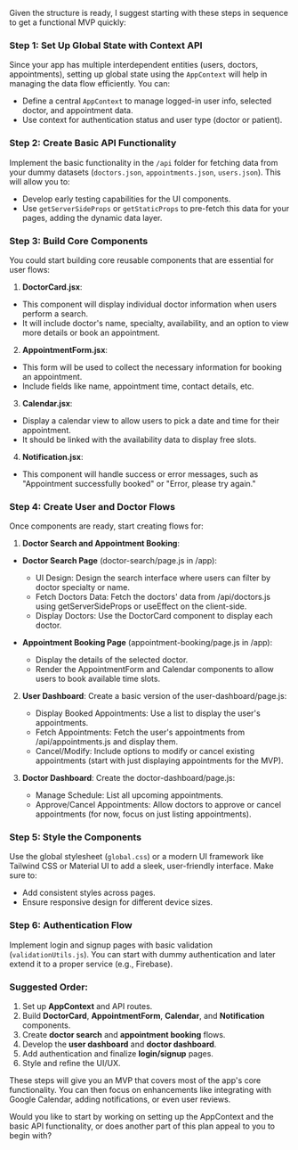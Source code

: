 Given the structure is ready, I suggest starting with these steps in sequence to get a functional MVP quickly:

### Step 1: **Set Up Global State with Context API**

Since your app has multiple interdependent entities (users, doctors, appointments), setting up global state using the `AppContext` will help in managing the data flow efficiently. You can:

- Define a central `AppContext` to manage logged-in user info, selected doctor, and appointment data.
- Use context for authentication status and user type (doctor or patient).

### Step 2: **Create Basic API Functionality**

Implement the basic functionality in the `/api` folder for fetching data from your dummy datasets (`doctors.json`, `appointments.json`, `users.json`). This will allow you to:

- Develop early testing capabilities for the UI components.
- Use `getServerSideProps` or `getStaticProps` to pre-fetch this data for your pages, adding the dynamic data layer.

### Step 3: **Build Core Components**

You could start building core reusable components that are essential for user flows:

1. **DoctorCard.jsx**:

- This component will display individual doctor information when users perform a search.
- It will include doctor's name, specialty, availability, and an option to view more details or book an appointment.

2. **AppointmentForm.jsx**:

- This form will be used to collect the necessary information for booking an appointment.
- Include fields like name, appointment time, contact details, etc.

3. **Calendar.jsx**:

- Display a calendar view to allow users to pick a date and time for their appointment.
- It should be linked with the availability data to display free slots.

4. **Notification.jsx**:

- This component will handle success or error messages, such as "Appointment successfully booked" or "Error, please try again."

### Step 4: **Create User and Doctor Flows**

Once components are ready, start creating flows for:

1. **Doctor Search and Appointment Booking**:

- **Doctor Search Page** (doctor-search/page.js in /app):
  - UI Design: Design the search interface where users can filter by doctor specialty or name.
  - Fetch Doctors Data: Fetch the doctors' data from /api/doctors.js using getServerSideProps or useEffect on the client-side.
  - Display Doctors: Use the DoctorCard component to display each doctor.
- **Appointment Booking Page** (appointment-booking/page.js in /app):

  - Display the details of the selected doctor.
  - Render the AppointmentForm and Calendar components to allow users to book available time slots.

2. **User Dashboard**:
   Create a basic version of the user-dashboard/page.js:

   - Display Booked Appointments: Use a list to display the user's appointments.
   - Fetch Appointments: Fetch the user's appointments from /api/appointments.js and display them.
   - Cancel/Modify: Include options to modify or cancel existing appointments (start with just displaying appointments for the MVP).

3. **Doctor Dashboard**:
   Create the doctor-dashboard/page.js:

   - Manage Schedule: List all upcoming appointments.
   - Approve/Cancel Appointments: Allow doctors to approve or cancel appointments (for now, focus on just listing appointments).

### Step 5: **Style the Components**

Use the global stylesheet (`global.css`) or a modern UI framework like Tailwind CSS or Material UI to add a sleek, user-friendly interface. Make sure to:

- Add consistent styles across pages.
- Ensure responsive design for different device sizes.

### Step 6: **Authentication Flow**

Implement login and signup pages with basic validation (`validationUtils.js`). You can start with dummy authentication and later extend it to a proper service (e.g., Firebase).

### Suggested Order:

1. Set up **AppContext** and API routes.
2. Build **DoctorCard**, **AppointmentForm**, **Calendar**, and **Notification** components.
3. Create **doctor search** and **appointment booking** flows.
4. Develop the **user dashboard** and **doctor dashboard**.
5. Add authentication and finalize **login/signup** pages.
6. Style and refine the UI/UX.

These steps will give you an MVP that covers most of the app's core functionality. You can then focus on enhancements like integrating with Google Calendar, adding notifications, or even user reviews.

Would you like to start by working on setting up the AppContext and the basic API functionality, or does another part of this plan appeal to you to begin with?
